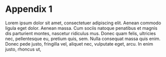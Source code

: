# Appendix 1

Lorem ipsum dolor sit amet, consectetuer adipiscing elit. Aenean commodo
ligula eget dolor. Aenean massa. Cum sociis natoque penatibus et magnis dis
parturient montes, nascetur ridiculus mus. Donec quam felis, ultricies nec,
pellentesque eu, pretium quis, sem. Nulla consequat massa quis enim. Donec
pede justo, fringilla vel, aliquet nec, vulputate eget, arcu. In enim justo,
rhoncus ut,
